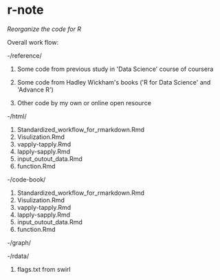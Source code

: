 # r-note

*Reorganize the code for R*

Overall work flow:

-/reference/

1. Some code from previous study in 'Data Science' course of coursera

2. Some code from Hadley Wickham's books ('R for Data Science' and 'Advance R')

3. Other code by my own or online open resource



-/html/

1. Standardized_workflow_for_rmarkdown.Rmd
2. Visulization.Rmd
3. vapply-tapply.Rmd
4. lapply-sapply.Rmd
5. input_outout_data.Rmd
6. function.Rmd

-/code-book/

1. Standardized_workflow_for_rmarkdown.Rmd
2. Visulization.Rmd
3. vapply-tapply.Rmd
4. lapply-sapply.Rmd
5. input_outout_data.Rmd
6. function.Rmd


-/graph/


-/rdata/

1. flags.txt from swirl
